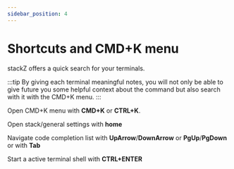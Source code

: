 ```yaml
---
sidebar_position: 4
---
```


# Shortcuts and CMD+K menu

stackZ offers a quick search for your terminals.

:::tip
By giving each terminal meaningful notes, you will not only be able to give future you some helpful context about the command but also search with it with the CMD+K menu.
:::

Open CMD+K menu with **CMD+K** or **CTRL+K**.

Open stack/general settings with **home**

Navigate code completion list with **UpArrow**/**DownArrow** or **PgUp**/**PgDown** or with **Tab**

Start a active terminal shell with **CTRL+ENTER**
